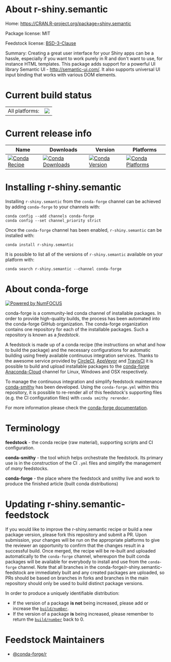 About r-shiny.semantic
======================

Home: https://CRAN.R-project.org/package=shiny.semantic

Package license: MIT

Feedstock license: [BSD-3-Clause](https://github.com/conda-forge/r-shiny.semantic-feedstock/blob/master/LICENSE.txt)

Summary: Creating a great user interface for your Shiny apps can be a hassle, especially if you want to work purely in R and don't want to use, for instance HTML templates. This package adds support for a powerful UI library Semantic UI - <http://semantic-ui.com/>. It also supports universal UI input binding that works with various DOM elements.

Current build status
====================


<table><tr><td>All platforms:</td>
    <td>
      <a href="https://dev.azure.com/conda-forge/feedstock-builds/_build/latest?definitionId=4616&branchName=master">
        <img src="https://dev.azure.com/conda-forge/feedstock-builds/_apis/build/status/r-shiny.semantic-feedstock?branchName=master">
      </a>
    </td>
  </tr>
</table>

Current release info
====================

| Name | Downloads | Version | Platforms |
| --- | --- | --- | --- |
| [![Conda Recipe](https://img.shields.io/badge/recipe-r--shiny.semantic-green.svg)](https://anaconda.org/conda-forge/r-shiny.semantic) | [![Conda Downloads](https://img.shields.io/conda/dn/conda-forge/r-shiny.semantic.svg)](https://anaconda.org/conda-forge/r-shiny.semantic) | [![Conda Version](https://img.shields.io/conda/vn/conda-forge/r-shiny.semantic.svg)](https://anaconda.org/conda-forge/r-shiny.semantic) | [![Conda Platforms](https://img.shields.io/conda/pn/conda-forge/r-shiny.semantic.svg)](https://anaconda.org/conda-forge/r-shiny.semantic) |

Installing r-shiny.semantic
===========================

Installing `r-shiny.semantic` from the `conda-forge` channel can be achieved by adding `conda-forge` to your channels with:

```
conda config --add channels conda-forge
conda config --set channel_priority strict
```

Once the `conda-forge` channel has been enabled, `r-shiny.semantic` can be installed with:

```
conda install r-shiny.semantic
```

It is possible to list all of the versions of `r-shiny.semantic` available on your platform with:

```
conda search r-shiny.semantic --channel conda-forge
```


About conda-forge
=================

[![Powered by NumFOCUS](https://img.shields.io/badge/powered%20by-NumFOCUS-orange.svg?style=flat&colorA=E1523D&colorB=007D8A)](http://numfocus.org)

conda-forge is a community-led conda channel of installable packages.
In order to provide high-quality builds, the process has been automated into the
conda-forge GitHub organization. The conda-forge organization contains one repository
for each of the installable packages. Such a repository is known as a *feedstock*.

A feedstock is made up of a conda recipe (the instructions on what and how to build
the package) and the necessary configurations for automatic building using freely
available continuous integration services. Thanks to the awesome service provided by
[CircleCI](https://circleci.com/), [AppVeyor](https://www.appveyor.com/)
and [TravisCI](https://travis-ci.com/) it is possible to build and upload installable
packages to the [conda-forge](https://anaconda.org/conda-forge)
[Anaconda-Cloud](https://anaconda.org/) channel for Linux, Windows and OSX respectively.

To manage the continuous integration and simplify feedstock maintenance
[conda-smithy](https://github.com/conda-forge/conda-smithy) has been developed.
Using the ``conda-forge.yml`` within this repository, it is possible to re-render all of
this feedstock's supporting files (e.g. the CI configuration files) with ``conda smithy rerender``.

For more information please check the [conda-forge documentation](https://conda-forge.org/docs/).

Terminology
===========

**feedstock** - the conda recipe (raw material), supporting scripts and CI configuration.

**conda-smithy** - the tool which helps orchestrate the feedstock.
                   Its primary use is in the construction of the CI ``.yml`` files
                   and simplify the management of *many* feedstocks.

**conda-forge** - the place where the feedstock and smithy live and work to
                  produce the finished article (built conda distributions)


Updating r-shiny.semantic-feedstock
===================================

If you would like to improve the r-shiny.semantic recipe or build a new
package version, please fork this repository and submit a PR. Upon submission,
your changes will be run on the appropriate platforms to give the reviewer an
opportunity to confirm that the changes result in a successful build. Once
merged, the recipe will be re-built and uploaded automatically to the
`conda-forge` channel, whereupon the built conda packages will be available for
everybody to install and use from the `conda-forge` channel.
Note that all branches in the conda-forge/r-shiny.semantic-feedstock are
immediately built and any created packages are uploaded, so PRs should be based
on branches in forks and branches in the main repository should only be used to
build distinct package versions.

In order to produce a uniquely identifiable distribution:
 * If the version of a package **is not** being increased, please add or increase
   the [``build/number``](https://docs.conda.io/projects/conda-build/en/latest/resources/define-metadata.html#build-number-and-string).
 * If the version of a package **is** being increased, please remember to return
   the [``build/number``](https://docs.conda.io/projects/conda-build/en/latest/resources/define-metadata.html#build-number-and-string)
   back to 0.

Feedstock Maintainers
=====================

* [@conda-forge/r](https://github.com/conda-forge/r/)

